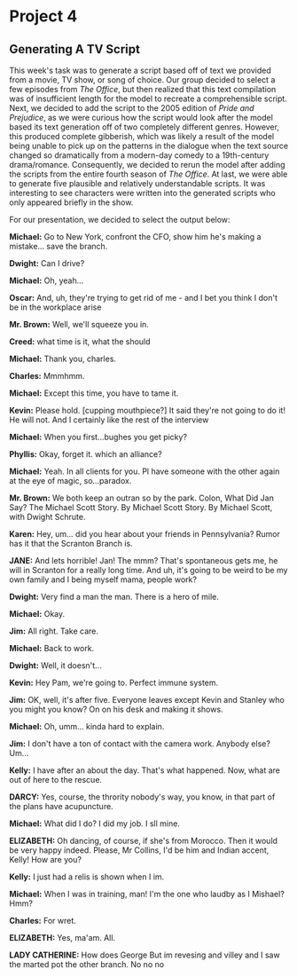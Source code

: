 # Project 4

## Generating A TV Script

This week's task was to generate a script based off of text we provided from a movie, TV show, or song of choice.  Our group decided to select a few episodes from *The Office*, but then realized that this text compilation was of insufficient length for the model to recreate a comprehensible script.  Next, we decided to add the script to the 2005 edition of *Pride and Prejudice*, as we were curious how the script would look after the model based its text generation off of two completely different genres.  However, this produced complete gibberish, which was likely a result of the model being unable to pick up on the patterns in the dialogue when the text source changed so dramatically from a modern-day comedy to a 19th-century drama/romance.  Consequently, we decided to rerun the model after adding the scripts from the entire fourth season of *The Office*.  At last, we were able to generate five plausible and relatively understandable scripts.  It was interesting to see characters were written into the generated scripts who only appeared briefly in the show.  

For our presentation, we decided to select the output below:

**Michael:** Go to New York, confront the CFO, show him he's making a mistake... save the branch. 

**Dwight:** Can I drive? 

**Michael:** Oh, yeah... 

**Oscar:** And, uh, they're trying to get rid of me - and I bet you think I don't be in the workplace arise 

**Mr. Brown:** Well, we'll squeeze you in.

**Creed:** what time is it, what the should 

**Michael:** Thank you, charles. 

**Charles:** Mmmhmm. 

**Michael:** Except this time, you have to tame it. 

**Kevin:** Please hold. [cupping mouthpiece?] It said they're not going to do it! He will not. And I certainly like the rest of the interview 

**Michael:** When you first...bughes you get picky? 

**Phyllis:** Okay, forget it. which an alliance? 

**Michael:** Yeah. In all clients for you. Pl have someone with the other again at the eye of magic, so...paradox.

**Mr. Brown:** We both keep an outran so by the park. Colon, What Did Jan Say? The Michael Scott Story. By Michael Scott Story. By Michael Scott, with Dwight Schrute. 

**Karen:** Hey, um... did you hear about your friends in Pennsylvania? Rumor has it that the Scranton Branch is.

**JANE:** And lets horrible! Jan! The mmm? That's spontaneous gets me, he will in Scranton for a really long time. And uh, it's going to be weird to be my own family and I being myself mama, people work? 

**Dwight:** Very find a man the man. There is a hero of mile. 

**Michael:** Okay. 

**Jim:** All right. Take care. 

**Michael:** Back to work. 

**Dwight:** Well, it doesn't... 

**Kevin:** Hey Pam, we're going to. Perfect immune system. 

**Jim:** OK, well, it's after five. Everyone leaves except Kevin and Stanley who you might you know? On on his desk and making it shows. 

**Michael:** Oh, umm... kinda hard to explain. 

**Jim:** I don't have a ton of contact with the camera work. Anybody else? Um... 

**Kelly:** I have after an about the day. That's what happened. Now, what are out of here to the rescue.

**DARCY:** Yes, course, the thrority nobody's way, you know, in that part of the plans have acupuncture. 

**Michael:** What did I do? I did my job. I sll mine.

**ELIZABETH:** Oh dancing, of course, if she's from Morocco. Then it would be very happy indeed. Please, Mr Collins, I'd be him and Indian accent, Kelly! How are you? 

**Kelly:** I just had a relis is shown when I im. 

**Michael:** When I was in training, man! I'm the one who laudby as I Mishael? Hmm? 

**Charles:** For wret.


**ELIZABETH:** Yes, ma'am. All.

**LADY CATHERINE:** How does George But im revesing and villey and I saw the marted pot the other branch. No no no
